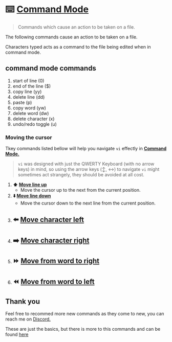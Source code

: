 # :keyboard: [Command Mode](vi/command-mode/README.md)
> Commands which cause an action to be taken on a file.

The following commands cause an action to be taken on a file.

Characters typed acts as a command to the file being edited when in command mode.

## command mode commands
1. start of line (0)
1. end of the line ($)
1. copy line (yy)
1. delete line (dd)
1. paste (p)
1. copy word (yw)
1. delete word (dw)
1. delete character (x)
1. undo/redo toggle (u)

### Moving the cursor
Tkey commands listed bellow will help you navigate `vi` effectly in **[Command Mode.](vi/command-mode/README.md)**
> `vi` was designed with just the QWERTY Keyboard (with no arrow keys) in mind, so using the arrow keys (:arrow_up_down:, :left_right_arrow:) to navigate `vi` might sometimes act strangely, they should be avoided at all cost.

1. **:arrow_up: [Move line up](/vi/command-mode/move_line-up)**
    - Move the cursor up to the next from the current position.
1. **:arrow_down: [Move line down](/vi/command-mode/move_line-down)**
    - Move the cursor down to the next line from the current position.
1. **:arrow_left: [Move character left](/vi/command-mode/move_char-left)**
    - 
1. **:arrow_right: [Move character right](/vi/command-mode/move_char-right)**
    - 
1. **:fast_forward: [Move from word to right](/vi/command-mode/move_word-right)**
    - 
1. **:rewind: [Move from word to left](/vi/command-mode/move_word-left)**
    - 

## Thank you
Feel free to recommed more new commands as they come to new, you can reach me on [Discord.](https://discord.com/users/982980024950997073)

These are just the basics, but there is more to this commands and can be found [here](https://www.cs.colostate.edu/helpdocs/vi.html)
